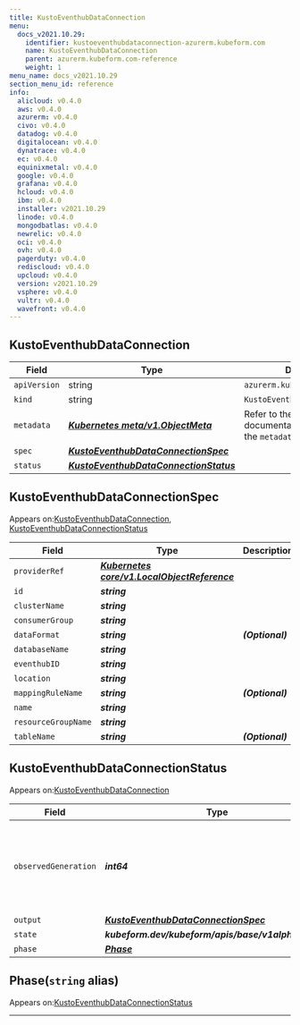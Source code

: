 ```yaml
---
title: KustoEventhubDataConnection
menu:
  docs_v2021.10.29:
    identifier: kustoeventhubdataconnection-azurerm.kubeform.com
    name: KustoEventhubDataConnection
    parent: azurerm.kubeform.com-reference
    weight: 1
menu_name: docs_v2021.10.29
section_menu_id: reference
info:
  alicloud: v0.4.0
  aws: v0.4.0
  azurerm: v0.4.0
  civo: v0.4.0
  datadog: v0.4.0
  digitalocean: v0.4.0
  dynatrace: v0.4.0
  ec: v0.4.0
  equinixmetal: v0.4.0
  google: v0.4.0
  grafana: v0.4.0
  hcloud: v0.4.0
  ibm: v0.4.0
  installer: v2021.10.29
  linode: v0.4.0
  mongodbatlas: v0.4.0
  newrelic: v0.4.0
  oci: v0.4.0
  ovh: v0.4.0
  pagerduty: v0.4.0
  rediscloud: v0.4.0
  upcloud: v0.4.0
  version: v2021.10.29
  vsphere: v0.4.0
  vultr: v0.4.0
  wavefront: v0.4.0
---
```


## KustoEventhubDataConnection
| Field | Type | Description |
| ------ | ----- | ----------- |
| `apiVersion` | string | `azurerm.kubeform.com/v1alpha1` |
|    `kind` | string | `KustoEventhubDataConnection` |
| `metadata` | ***[Kubernetes meta/v1.ObjectMeta](https://v1-18.docs.kubernetes.io/docs/reference/generated/kubernetes-api/v1.18/#objectmeta-v1-meta)***|Refer to the Kubernetes API documentation for the fields of the `metadata` field.|
| `spec` | ***[KustoEventhubDataConnectionSpec](#kustoeventhubdataconnectionspec)***||
| `status` | ***[KustoEventhubDataConnectionStatus](#kustoeventhubdataconnectionstatus)***||
## KustoEventhubDataConnectionSpec

Appears on:[KustoEventhubDataConnection](#kustoeventhubdataconnection), [KustoEventhubDataConnectionStatus](#kustoeventhubdataconnectionstatus)

| Field | Type | Description |
| ------ | ----- | ----------- |
| `providerRef` | ***[Kubernetes core/v1.LocalObjectReference](https://v1-18.docs.kubernetes.io/docs/reference/generated/kubernetes-api/v1.18/#localobjectreference-v1-core)***||
| `id` | ***string***||
| `clusterName` | ***string***||
| `consumerGroup` | ***string***||
| `dataFormat` | ***string***| ***(Optional)*** |
| `databaseName` | ***string***||
| `eventhubID` | ***string***||
| `location` | ***string***||
| `mappingRuleName` | ***string***| ***(Optional)*** |
| `name` | ***string***||
| `resourceGroupName` | ***string***||
| `tableName` | ***string***| ***(Optional)*** |
## KustoEventhubDataConnectionStatus

Appears on:[KustoEventhubDataConnection](#kustoeventhubdataconnection)

| Field | Type | Description |
| ------ | ----- | ----------- |
| `observedGeneration` | ***int64***| ***(Optional)*** Resource generation, which is updated on mutation by the API Server.|
| `output` | ***[KustoEventhubDataConnectionSpec](#kustoeventhubdataconnectionspec)***| ***(Optional)*** |
| `state` | ***kubeform.dev/kubeform/apis/base/v1alpha1.State***| ***(Optional)*** |
| `phase` | ***[Phase](#phase)***| ***(Optional)*** |
## Phase(`string` alias)

Appears on:[KustoEventhubDataConnectionStatus](#kustoeventhubdataconnectionstatus)

---
